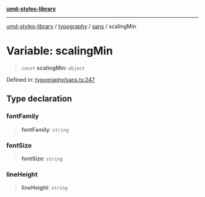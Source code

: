 [**umd-styles-library**](../../../../README.md)

***

[umd-styles-library](../../../../modules.md) / [typography](../../../README.md) / [sans](../README.md) / scalingMin

# Variable: scalingMin

> `const` **scalingMin**: `object`

Defined in: [typography/sans.ts:247](https://github.com/UMD-Digital/design-system/blob/ada30a44686a89a90941bbd44a6f156101fc9b44/packages/styles/source/typography/sans.ts#L247)

## Type declaration

### fontFamily

> **fontFamily**: `string`

### fontSize

> **fontSize**: `string`

### lineHeight

> **lineHeight**: `string`
